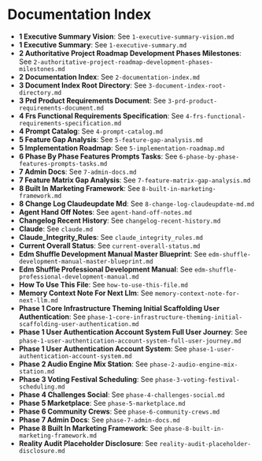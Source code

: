 # Documentation Index

- **1 Executive Summary Vision**: See `1-executive-summary-vision.md`
- **1 Executive Summary**: See `1-executive-summary.md`
- **2 Authoritative Project Roadmap Development Phases Milestones**: See `2-authoritative-project-roadmap-development-phases-milestones.md`
- **2 Documentation Index**: See `2-documentation-index.md`
- **3 Document Index Root Directory**: See `3-document-index-root-directory.md`
- **3 Prd Product Requirements Document**: See `3-prd-product-requirements-document.md`
- **4 Frs Functional Requirements Specification**: See `4-frs-functional-requirements-specification.md`
- **4 Prompt Catalog**: See `4-prompt-catalog.md`
- **5 Feature Gap Analysis**: See `5-feature-gap-analysis.md`
- **5 Implementation Roadmap**: See `5-implementation-roadmap.md`
- **6 Phase By Phase Features Prompts Tasks**: See `6-phase-by-phase-features-prompts-tasks.md`
- **7 Admin Docs**: See `7-admin-docs.md`
- **7 Feature Matrix Gap Analysis**: See `7-feature-matrix-gap-analysis.md`
- **8 Built In Marketing Framework**: See `8-built-in-marketing-framework.md`
- **8 Change Log Claudeupdate Md**: See `8-change-log-claudeupdate-md.md`
- **Agent Hand Off Notes**: See `agent-hand-off-notes.md`
- **Changelog Recent History**: See `changelog-recent-history.md`
- **Claude**: See `claude.md`
- **Claude_Integrity_Rules**: See `claude_integrity_rules.md`
- **Current Overall Status**: See `current-overall-status.md`
- **Edm Shuffle Development Manual Master Blueprint**: See `edm-shuffle-development-manual-master-blueprint.md`
- **Edm Shuffle Professional Development Manual**: See `edm-shuffle-professional-development-manual.md`
- **How To Use This File**: See `how-to-use-this-file.md`
- **Memory Context Note For Next Llm**: See `memory-context-note-for-next-llm.md`
- **Phase 1 Core Infrastructure Theming Initial Scaffolding User Authentication**: See `phase-1-core-infrastructure-theming-initial-scaffolding-user-authentication.md`
- **Phase 1 User Authentication Account System Full User Journey**: See `phase-1-user-authentication-account-system-full-user-journey.md`
- **Phase 1 User Authentication Account System**: See `phase-1-user-authentication-account-system.md`
- **Phase 2 Audio Engine Mix Station**: See `phase-2-audio-engine-mix-station.md`
- **Phase 3 Voting Festival Scheduling**: See `phase-3-voting-festival-scheduling.md`
- **Phase 4 Challenges Social**: See `phase-4-challenges-social.md`
- **Phase 5 Marketplace**: See `phase-5-marketplace.md`
- **Phase 6 Community Crews**: See `phase-6-community-crews.md`
- **Phase 7 Admin Docs**: See `phase-7-admin-docs.md`
- **Phase 8 Built In Marketing Framework**: See `phase-8-built-in-marketing-framework.md`
- **Reality Audit Placeholder Disclosure**: See `reality-audit-placeholder-disclosure.md`
